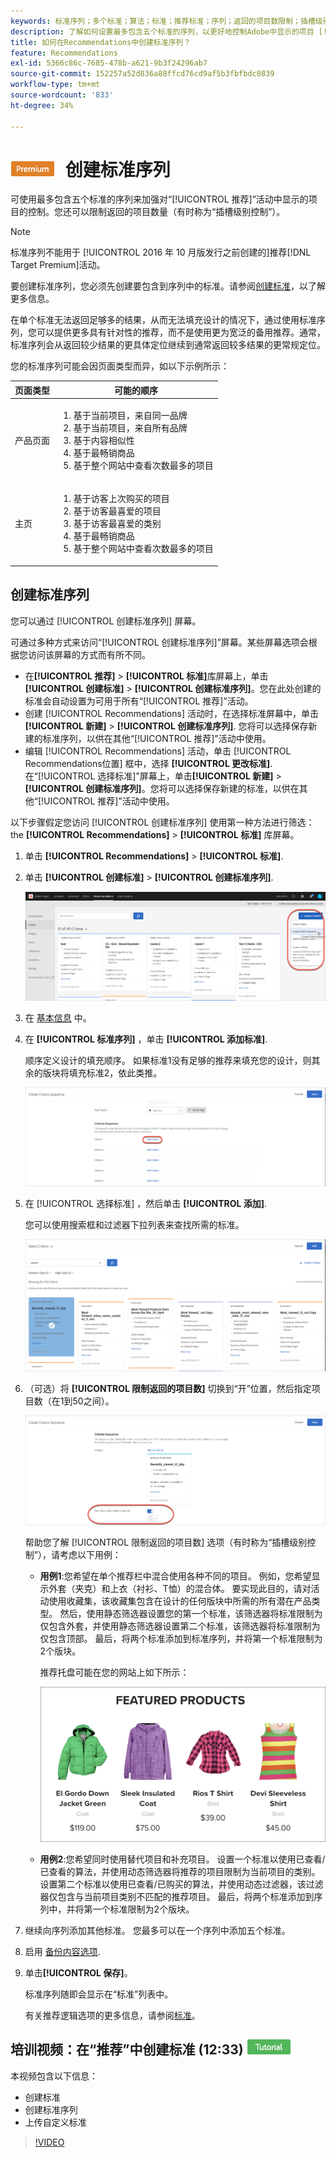 ```yaml
---
keywords: 标准序列；多个标准；算法；标准；推荐标准；序列；返回的项目数限制；插槽级别控制；插槽
description: 了解如何设置最多包含五个标准的序列，以更好地控制Adobe中显示的项目 [!DNL Target] Recommendations活动。
title: 如何在Recommendations中创建标准序列？
feature: Recommendations
exl-id: 5366c86c-7685-478b-a621-9b3f24296ab7
source-git-commit: 152257a52d836a88ffcd76cd9af5b3fbfbdc0839
workflow-type: tm+mt
source-wordcount: '833'
ht-degree: 34%

---
```


# ![PREMIUM](/help/main/assets/premium.png) 创建标准序列

可使用最多包含五个标准的序列来加强对“[!UICONTROL 推荐]”活动中显示的项目的控制。您还可以限制返回的项目数量（有时称为“插槽级别控制”）。

>[!NOTE]
>
>标准序列不能用于 [!UICONTROL  2016 年 10 月版发行之前创建的]推荐[!DNL Target Premium]活动。

要创建标准序列，您必须先创建要包含到序列中的标准。请参阅[创建标准](/help/main/c-recommendations/c-algorithms/create-new-algorithm.md)，以了解更多信息。

在单个标准无法返回足够多的结果，从而无法填充设计的情况下，通过使用标准序列，您可以提供更多具有针对性的推荐，而不是使用更为宽泛的备用推荐。通常，标准序列会从返回较少结果的更具体定位继续到通常返回较多结果的更常规定位。

您的标准序列可能会因页面类型而异，如以下示例所示：

| 页面类型 | 可能的顺序 |
| --- | --- |
| 产品页面 | <ol><li>基于当前项目，来自同一品牌</li><li>基于当前项目，来自所有品牌</li><li>基于内容相似性</li><li>基于最畅销商品</li><li>基于整个网站中查看次数最多的项目</li></ol> |
| 主页 | <ol><li>基于访客上次购买的项目 </li><li>基于访客最喜爱的项目</li><li>基于访客最喜爱的类别</li><li>基于最畅销商品</li><li>基于整个网站中查看次数最多的项目</li></ol> |

## 创建标准序列

您可以通过 [!UICONTROL 创建标准序列] 屏幕。

可通过多种方式来访问“[!UICONTROL 创建标准序列]”屏幕。某些屏幕选项会根据您访问该屏幕的方式而有所不同。

* 在&#x200B;**[!UICONTROL 推荐]** > **[!UICONTROL 标准]**&#x200B;库屏幕上，单击&#x200B;**[!UICONTROL 创建标准]** > **[!UICONTROL 创建标准序列]**。您在此处创建的标准会自动设置为可用于所有“[!UICONTROL 推荐]”活动。
* 创建 [!UICONTROL Recommendations] 活动时，在选择标准屏幕中，单击 **[!UICONTROL 新建]** > **[!UICONTROL 创建标准序列]**. 您将可以选择保存新建的标准序列，以供在其他“[!UICONTROL 推荐]”活动中使用。
* 编辑 [!UICONTROL Recommendations] 活动，单击 [!UICONTROL Recommendations位置] 框中，选择 **[!UICONTROL 更改标准]**. 在“[!UICONTROL 选择标准]”屏幕上，单击&#x200B;**[!UICONTROL 新建]** > **[!UICONTROL 创建标准序列]**。您将可以选择保存新建的标准，以供在其他“[!UICONTROL 推荐]”活动中使用。

以下步骤假定您访问 [!UICONTROL 创建标准序列] 使用第一种方法进行筛选：the **[!UICONTROL Recommendations]** > **[!UICONTROL 标准]** 库屏幕。

1. 单击 **[!UICONTROL Recommendations]** > **[!UICONTROL 标准]**.

1. 单击 **[!UICONTROL 创建标准]** > **[!UICONTROL 创建标准序列]**.

   ![](assets/CreateCriteriaSequence.png)

1. 在 [基本信息](/help/main/c-recommendations/c-algorithms/create-new-algorithm.md#info) 中。

1. 在 **[!UICONTROL 标准序列]** ，单击 **[!UICONTROL 添加标准]**.

   顺序定义设计的填充顺序。 如果标准1没有足够的推荐来填充您的设计，则其余的版块将填充标准2，依此类推。

   ![添加标准](/help/main/c-recommendations/c-algorithms/assets/add-criteria.png)

1. 在 [!UICONTROL 选择标准] ，然后单击 **[!UICONTROL 添加]**.

   您可以使用搜索框和过滤器下拉列表来查找所需的标准。

   ![选择标准](/help/main/c-recommendations/c-algorithms/assets/select-criteria.png)

1. （可选）将 **[!UICONTROL 限制返回的项目数]** 切换到“开”位置，然后指定项目数（在1到50之间）。

   ![限制返回的项目数切换](/help/main/c-recommendations/c-algorithms/assets/limit-number.png)

   帮助您了解 [!UICONTROL 限制返回的项目数] 选项（有时称为“插槽级别控制”），请考虑以下用例：

   * **用例1**:您希望在单个推荐栏中混合使用各种不同的项目。 例如，您希望显示外套（夹克）和上衣（衬衫、T恤）的混合体。 要实现此目的，请对活动使用收藏集，该收藏集包含在设计的任何版块中所需的所有潜在产品类型。 然后，使用静态筛选器设置您的第一个标准，该筛选器将标准限制为仅包含外套，并使用静态筛选器设置第二个标准，该筛选器将标准限制为仅包含顶部。 最后，将两个标准添加到标准序列，并将第一个标准限制为2个版块。

      推荐托盘可能在您的网站上如下所示：

      ![特色产品推荐栏](/help/main/c-recommendations/c-algorithms/assets/featured-products.png)

   * **用例2**:您希望同时使用替代项目和补充项目。 设置一个标准以使用已查看/已查看的算法，并使用动态筛选器将推荐的项目限制为当前项目的类别。 设置第二个标准以使用已查看/已购买的算法，并使用动态过滤器，该过滤器仅包含与当前项目类别不匹配的推荐项目。 最后，将两个标准添加到序列中，并将第一个标准限制为2个版块。

1. 继续向序列添加其他标准。 您最多可以在一个序列中添加五个标准。

1. 启用 [备份内容选项](/help/main/c-recommendations/c-algorithms/create-new-algorithm.md#content).

1. 单击&#x200B;**[!UICONTROL 保存]**。

   标准序列随即会显示在“标准”列表中。

   有关推荐逻辑选项的更多信息，请参阅[标准](/help/main/c-recommendations/c-algorithms/algorithms.md)。

## 培训视频：在“推荐”中创建标准 (12:33) ![教程徽章](/help/main/assets/tutorial.png)

本视频包含以下信息：

* 创建标准
* 创建标准序列
* 上传自定义标准

>[!VIDEO](https://video.tv.adobe.com/v/27694?quality=12)
